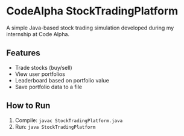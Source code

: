 # CodeAlpha StockTradingPlatform

A simple Java-based stock trading simulation developed during my internship at Code Alpha.

## Features
- Trade stocks (buy/sell)
- View user portfolios
- Leaderboard based on portfolio value
- Save portfolio data to a file

## How to Run
1. Compile: `javac StockTradingPlatform.java`
2. Run: `java StockTradingPlatform`

